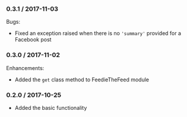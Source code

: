 ### 0.3.1 / 2017-11-03

Bugs:

* Fixed an exception raised when there is no `'summary'` provided for a Facebook post

### 0.3.0 / 2017-11-02

Enhancements:

* Added the `get` class method to FeedieTheFeed module

### 0.2.0 / 2017-10-25

* Added the basic functionality
